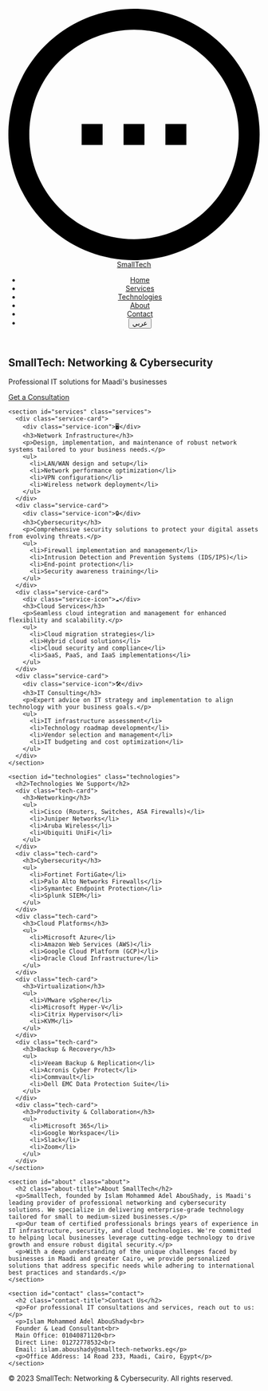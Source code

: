 <html><head><base href="https://smalltech-networks.eg/" />
<meta charset="UTF-8">
<meta name="viewport" content="width=device-width, initial-scale=1.0">
<title>SmallTech: Networking & Cybersecurity | Maadi, Cairo</title>
<style>
  :root {
    --primary-color: #2c3e50;
    --secondary-color: #34495e;
    --text-color: #333;
    --bg-color: #f5f5f5;
    --accent-color: #3498db;
  }
  
  body {
    font-family: 'Arial', sans-serif;
    line-height: 1.6;
    color: var(--text-color);
    background-color: var(--bg-color);
    margin: 0;
    padding: 0;
    transition: all 0.3s ease;
  }
  
  body.rtl {
    direction: rtl;
    font-family: 'Cairo', sans-serif;
  }
  
  header {
    background-color: #ecf0f1;
    color: var(--primary-color);
    padding: 1rem 0;
    position: fixed;
    width: 100%;
    top: 0;
    z-index: 1000;
    box-shadow: 0 2px 4px rgba(0,0,0,0.1);
  }
  
  nav {
    display: flex;
    justify-content: space-between;
    align-items: center;
    max-width: 1200px;
    margin: 0 auto;
    padding: 0 1rem;
  }
  
  .logo {
    font-size: 1.5rem;
    font-weight: bold;
    color: var(--primary-color);
    text-decoration: none;
    display: flex;
    align-items: center;
  }
  
  .logo svg {
    width: 30px;
    height: 30px;
    margin-right: 10px;
    fill: var(--accent-color);
  }
  
  body.rtl .logo svg {
    margin-right: 0;
    margin-left: 10px;
  }
  
  nav ul {
    display: flex;
    list-style: none;
    margin: 0;
    padding: 0;
  }
  
  nav ul li {
    margin-left: 1.5rem;
  }
  
  body.rtl nav ul li {
    margin-left: 0;
    margin-right: 1.5rem;
  }
  
  nav ul li a {
    color: var(--primary-color);
    text-decoration: none;
    transition: color 0.3s ease;
    font-weight: 600;
  }
  
  nav ul li a:hover {
    color: var(--accent-color);
  }
  
  main {
    max-width: 1200px;
    margin: 6rem auto 2rem;
    padding: 0 1rem;
  }
  
  .hero {
    background: linear-gradient(135deg, var(--primary-color), var(--secondary-color));
    color: white;
    text-align: center;
    padding: 4rem 1rem;
    border-radius: 10px;
    margin-bottom: 3rem;
    box-shadow: 0 4px 6px rgba(0,0,0,0.1);
  }
  
  .hero h1 {
    font-size: 2.5rem;
    margin-bottom: 1rem;
  }
  
  .hero p {
    font-size: 1.2rem;
    max-width: 700px;
    margin: 0 auto 2rem;
  }
  
  .cta-button {
    display: inline-block;
    background-color: var(--accent-color);
    color: white;
    padding: 0.8rem 2rem;
    border-radius: 5px;
    text-decoration: none;
    font-weight: bold;
    transition: all 0.3s ease;
  }
  
  .cta-button:hover {
    background-color: #2980b9;
    transform: translateY(-3px);
    box-shadow: 0 4px 10px rgba(0,0,0,0.2);
  }
  
  .services, .technologies {
    display: grid;
    grid-template-columns: repeat(auto-fit, minmax(250px, 1fr));
    gap: 2rem;
    margin-top: 3rem;
  }
  
  .service-card, .tech-card {
    background-color: white;
    border-radius: 10px;
    padding: 2rem;
    text-align: center;
    box-shadow: 0 4px 6px rgba(0,0,0,0.1);
    transition: all 0.3s ease;
  }
  
  .service-card:hover, .tech-card:hover {
    transform: translateY(-5px);
    box-shadow: 0 6px 12px rgba(0,0,0,0.15);
  }
  
  .service-card h3, .tech-card h3 {
    color: var(--primary-color);
    margin-bottom: 1rem;
  }
  
  .service-icon, .tech-icon {
    font-size: 2.5rem;
    color: var(--accent-color);
    margin-bottom: 1rem;
  }
  
  .about, .contact {
    margin-top: 3rem;
    background-color: white;
    border-radius: 10px;
    padding: 2rem;
    box-shadow: 0 4px 6px rgba(0,0,0,0.1);
  }
  
  footer {
    background-color: var(--primary-color);
    color: white;
    text-align: center;
    padding: 1.5rem 0;
    margin-top: 3rem;
  }
  
  .language-switch {
    background-color: var(--accent-color);
    color: white;
    border: none;
    padding: 0.5rem 1rem;
    border-radius: 5px;
    cursor: pointer;
    transition: all 0.3s ease;
  }
  
  .language-switch:hover {
    background-color: #2980b9;
  }
  
  @media (max-width: 768px) {
    nav {
      flex-direction: column;
    }
    
    nav ul {
      margin-top: 1rem;
    }
    
    nav ul li {
      margin: 0 0.5rem;
    }
    
    body.rtl nav ul li {
      margin: 0 0.5rem;
    }
  }
</style>
</head>
<body>
  <header>
    <nav>
      <a href="#" class="logo">
        <svg xmlns="http://www.w3.org/2000/svg" viewBox="0 0 24 24">
          <path d="M12 0C5.373 0 0 5.373 0 12s5.373 12 12 12 12-5.373 12-12S18.627 0 12 0zm0 22c-5.523 0-10-4.477-10-10S6.477 2 12 2s10 4.477 10 10-4.477 10-10 10zm-3-9H7v-2h2v2zm4 0h-2v-2h2v2zm4 0h-2v-2h2v2z"/>
        </svg>
        <span class="logo-text">SmallTech</span>
      </a>
      <ul>
        <li><a href="#home" class="nav-home">Home</a></li>
        <li><a href="#services" class="nav-services">Services</a></li>
        <li><a href="#technologies" class="nav-technologies">Technologies</a></li>
        <li><a href="#about" class="nav-about">About</a></li>
        <li><a href="#contact" class="nav-contact">Contact</a></li>
        <li><button class="language-switch">عربي</button></li>
      </ul>
    </nav>
  </header>
  
  <main>
    <section id="home" class="hero">
      <h1 class="hero-title">SmallTech: Networking & Cybersecurity</h1>
      <p class="hero-subtitle">Professional IT solutions for Maadi's businesses</p>
      <a href="#contact" class="cta-button">Get a Consultation</a>
    </section>
    
    <section id="services" class="services">
      <div class="service-card">
        <div class="service-icon">🖥️</div>
        <h3>Network Infrastructure</h3>
        <p>Design, implementation, and maintenance of robust network systems tailored to your business needs.</p>
        <ul>
          <li>LAN/WAN design and setup</li>
          <li>Network performance optimization</li>
          <li>VPN configuration</li>
          <li>Wireless network deployment</li>
        </ul>
      </div>
      <div class="service-card">
        <div class="service-icon">🔒</div>
        <h3>Cybersecurity</h3>
        <p>Comprehensive security solutions to protect your digital assets from evolving threats.</p>
        <ul>
          <li>Firewall implementation and management</li>
          <li>Intrusion Detection and Prevention Systems (IDS/IPS)</li>
          <li>End-point protection</li>
          <li>Security awareness training</li>
        </ul>
      </div>
      <div class="service-card">
        <div class="service-icon">☁️</div>
        <h3>Cloud Services</h3>
        <p>Seamless cloud integration and management for enhanced flexibility and scalability.</p>
        <ul>
          <li>Cloud migration strategies</li>
          <li>Hybrid cloud solutions</li>
          <li>Cloud security and compliance</li>
          <li>SaaS, PaaS, and IaaS implementations</li>
        </ul>
      </div>
      <div class="service-card">
        <div class="service-icon">🛠️</div>
        <h3>IT Consulting</h3>
        <p>Expert advice on IT strategy and implementation to align technology with your business goals.</p>
        <ul>
          <li>IT infrastructure assessment</li>
          <li>Technology roadmap development</li>
          <li>Vendor selection and management</li>
          <li>IT budgeting and cost optimization</li>
        </ul>
      </div>
    </section>
    
    <section id="technologies" class="technologies">
      <h2>Technologies We Support</h2>
      <div class="tech-card">
        <h3>Networking</h3>
        <ul>
          <li>Cisco (Routers, Switches, ASA Firewalls)</li>
          <li>Juniper Networks</li>
          <li>Aruba Wireless</li>
          <li>Ubiquiti UniFi</li>
        </ul>
      </div>
      <div class="tech-card">
        <h3>Cybersecurity</h3>
        <ul>
          <li>Fortinet FortiGate</li>
          <li>Palo Alto Networks Firewalls</li>
          <li>Symantec Endpoint Protection</li>
          <li>Splunk SIEM</li>
        </ul>
      </div>
      <div class="tech-card">
        <h3>Cloud Platforms</h3>
        <ul>
          <li>Microsoft Azure</li>
          <li>Amazon Web Services (AWS)</li>
          <li>Google Cloud Platform (GCP)</li>
          <li>Oracle Cloud Infrastructure</li>
        </ul>
      </div>
      <div class="tech-card">
        <h3>Virtualization</h3>
        <ul>
          <li>VMware vSphere</li>
          <li>Microsoft Hyper-V</li>
          <li>Citrix Hypervisor</li>
          <li>KVM</li>
        </ul>
      </div>
      <div class="tech-card">
        <h3>Backup & Recovery</h3>
        <ul>
          <li>Veeam Backup & Replication</li>
          <li>Acronis Cyber Protect</li>
          <li>Commvault</li>
          <li>Dell EMC Data Protection Suite</li>
        </ul>
      </div>
      <div class="tech-card">
        <h3>Productivity & Collaboration</h3>
        <ul>
          <li>Microsoft 365</li>
          <li>Google Workspace</li>
          <li>Slack</li>
          <li>Zoom</li>
        </ul>
      </div>
    </section>
    
    <section id="about" class="about">
      <h2 class="about-title">About SmallTech</h2>
      <p>SmallTech, founded by Islam Mohammed Adel AbouShady, is Maadi's leading provider of professional networking and cybersecurity solutions. We specialize in delivering enterprise-grade technology tailored for small to medium-sized businesses.</p>
      <p>Our team of certified professionals brings years of experience in IT infrastructure, security, and cloud technologies. We're committed to helping local businesses leverage cutting-edge technology to drive growth and ensure robust digital security.</p>
      <p>With a deep understanding of the unique challenges faced by businesses in Maadi and greater Cairo, we provide personalized solutions that address specific needs while adhering to international best practices and standards.</p>
    </section>
    
    <section id="contact" class="contact">
      <h2 class="contact-title">Contact Us</h2>
      <p>For professional IT consultations and services, reach out to us:</p>
      <p>Islam Mohammed Adel AbouShady<br>
      Founder & Lead Consultant<br>
      Main Office: 01040871120<br>
      Direct Line: 01272778532<br>
      Email: islam.aboushady@smalltech-networks.eg</p>
      <p>Office Address: 14 Road 233, Maadi, Cairo, Egypt</p>
    </section>
  </main>
  
  <footer>
    <p>&copy; 2023 SmallTech: Networking & Cybersecurity. All rights reserved.</p>
  </footer>

  <script>
    // Smooth scrolling for anchor links
    document.querySelectorAll('a[href^="#"]').forEach(anchor => {
      anchor.addEventListener('click', function (e) {
        e.preventDefault();
        document.querySelector(this.getAttribute('href')).scrollIntoView({
          behavior: 'smooth'
        });
      });
    });

    // Simple animation for service cards
    const cards = document.querySelectorAll('.service-card, .tech-card');
    
    const observer = new IntersectionObserver((entries) => {
      entries.forEach(entry => {
        if (entry.isIntersecting) {
          entry.target.style.opacity = '1';
          entry.target.style.transform = 'translateY(0)';
        }
      });
    }, { threshold: 0.1 });

    cards.forEach(card => {
      card.style.opacity = '0';
      card.style.transform = 'translateY(20px)';
      card.style.transition = 'opacity 0.5s ease, transform 0.5s ease';
      observer.observe(card);
    });

    // Language switch functionality
    const languageSwitch = document.querySelector('.language-switch');
    const body = document.body;
    const rtlTexts = {
      'logo-text': 'سمول تك',
      'nav-home': 'الرئيسية',
      'nav-services': 'الخدمات',
      'nav-technologies': 'التقنيات',
      'nav-about': 'عن الشركة',
      'nav-contact': 'اتصل بنا',
      'hero-title': 'سمول تك: شبكات وأمن سيبراني',
      'hero-subtitle': 'حلول تكنولوجيا المعلومات المهنية لشركات المعادي',
      'cta-button': 'احصل على استشارة',
      'about-title': 'عن سمول تك',
      'contact-title': 'اتصل بنا'
    };

    languageSwitch.addEventListener('click', () => {
      body.classList.toggle('rtl');
      if (body.classList.contains('rtl')) {
        languageSwitch.textContent = 'English';
        document.title = 'سمول تك: شبكات وأمن سيبراني | المعادي، القاهرة';
        Object.keys(rtlTexts).forEach(key => {
          const element = document.querySelector(`.${key}`);
          if (element) {
            element.textContent = rtlTexts[key];
          }
        });
        // Translate service and technology cards
        document.querySelectorAll('.service-card h3, .tech-card h3').forEach(header => {
          switch(header.textContent) {
            case 'Network Infrastructure':
              header.textContent = 'البنية التحتية للشبكات';
              break;
            case 'Cybersecurity':
              header.textContent = 'الأمن السيبراني';
              break;
            case 'Cloud Services':
              header.textContent = 'خدمات السحابة';
              break;
            case 'IT Consulting':
              header.textContent = 'استشارات تكنولوجيا المعلومات';
              break;
            case 'Networking':
              header.textContent = 'الشبكات';
              break;
            case 'Cloud Platforms':
              header.textContent = 'منصات السحابة';
              break;
            case 'Virtualization':
              header.textContent = 'الافتراضية';
              break;
            case 'Backup & Recovery':
              header.textContent = 'النسخ الاحتياطي والاستعادة';
              break;
            case 'Productivity & Collaboration':
              header.textContent = 'الإنتاجية والتعاون';
              break;
          }
        });
        // Translate footer
        document.querySelector('footer p').textContent = '© 2023 سمول تك: شبكات وأمن سيبراني. جميع الحقوق محفوظة.';
      } else {
        languageSwitch.textContent = 'عربي';
        document.title = 'SmallTech: Networking & Cybersecurity | Maadi, Cairo';
        // Reset to original English text
        document.querySelector('.logo-text').textContent = 'SmallTech';
        document.querySelector('.nav-home').textContent = 'Home';
        document.querySelector('.nav-services').textContent = 'Services';
        document.querySelector('.nav-technologies').textContent = 'Technologies';
        document.querySelector('.nav-about').textContent = 'About';
        document.querySelector('.nav-contact').textContent = 'Contact';
        document.querySelector('.hero-title').textContent = 'SmallTech: Networking & Cybersecurity';
        document.querySelector('.hero-subtitle').textContent = 'Professional IT solutions for Maadi\'s businesses';
        document.querySelector('.cta-button').textContent = 'Get a Consultation';
        document.querySelector('.about-title').textContent = 'About SmallTech';
        document.querySelector('.contact-title').textContent = 'Contact Us';
        // Reset service and technology cards
        document.querySelectorAll('.service-card h3, .tech-card h3').forEach(header => {
          switch(header.textContent) {
            case 'البنية التحتية للشبكات':
              header.textContent = 'Network Infrastructure';
              break;
            case 'الأمن السيبراني':
              header.textContent = 'Cybersecurity';
              break;
            case 'خدمات السحابة':
              header.textContent = 'Cloud Services';
              break;
            case 'استشارات تكنولوجيا المعلومات':
              header.textContent = 'IT Consulting';
              break;
            case 'الشبكات':
              header.textContent = 'Networking';
              break;
            case 'منصات السحابة':
              header.textContent = 'Cloud Platforms';
              break;
            case 'الافتراضية':
              header.textContent = 'Virtualization';
              break;
            case 'النسخ الاحتياطي والاستعادة':
              header.textContent = 'Backup & Recovery';
              break;
            case 'الإنتاجية والتعاون':
              header.textContent = 'Productivity & Collaboration';
              break;
          }
        });
        // Reset footer
        document.querySelector('footer p').textContent = '© 2023 SmallTech: Networking & Cybersecurity. All rights reserved.';
      }
    });
  </script>
</body>
</html>
